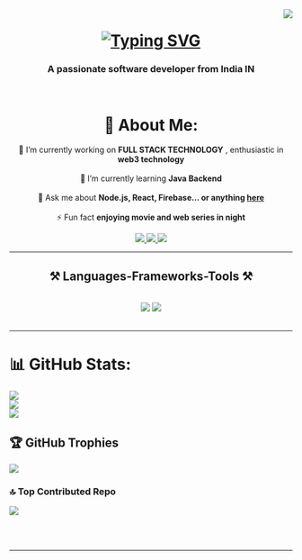 <img align="right" src="https://visitor-badge.laobi.icu/badge?page_id=Sundaram-Agnihotri.visitor-badge" />

<h1 align="center">
  <a href="https://git.io/typing-svg"><img src="https://readme-typing-svg.demolab.com?font=Accent&size=25&pause=1000&color=F71A1A&center=true&vCenter=true&random=false&width=435&lines=Full+Stack+Developer;Fresher+DevOps;Problem+Solver;Hi+there+%2C+Sundaram+Agnihotri" alt="Typing SVG" /></a>
</h1>

<h3 align="center">A passionate software developer from India IN</h3>

<br/>

<div align="center">
 
# 💫 About Me:
🔭 I’m currently working on **FULL STACK TECHNOLOGY** , enthusiastic in **web3 technology**<br> <br> 🌱 I’m currently learning **Java Backend**<br><br>💬 Ask me about **Node.js, React, Firebase... or anything [here](https://github.com/Sundaram-Agnihotri/Sundaram-Agnihotri/issues)**<br><br>⚡ Fun fact **enjoying movie and web series in night**
 </div>
 
<div align="center"> 
  <a href="mailto:agnihotrisundaram8@gmail.com">
    <img src="https://img.shields.io/badge/Gmail-333333?style=for-the-badge&logo=gmail&logoColor=red" />
  </a>
  <a href="https://www.linkedin.com/in/sundaram-agnihotri-b24951237" target="_blank">
    <img src="https://img.shields.io/badge/LinkedIn-0077B5?style=for-the-badge&logo=linkedin&logoColor=white" target="_blank" />
  </a>
  <a href="https://portfolio-6szc.vercel.app/" target="_blank">
     <img src="https://img.shields.io/badge/Portfolio-FF5722?style=for-the-badge&logo=todoist&logoColor=white" target="_blank" /> <!-- sqlite, safari, google-chrome are other good icon options -->
  </a>
</div>

 <hr/>
 </>
 
<h2 align="center">⚒️ Languages-Frameworks-Tools ⚒️</h2>
<br/>
<div align="center">
    <img src="https://skillicons.dev/icons?i=react,bootstrap,mui,html,css,vscode,github,figma,tailwind,git,r" />
    <img src="https://skillicons.dev/icons?i=nodejs,javascript,typescript,express,firebase,mongodb,c,cpp,java,nextjs,mysql,aws" /><br>
</div>

<br/>
<hr/>




# 📊 GitHub Stats:
![](https://github-readme-stats.vercel.app/api?username=Sundaram-Agnihotri&theme=dark&hide_border=false&include_all_commits=true&count_private=false)<br/>
![](https://github-readme-streak-stats.herokuapp.com/?user=Sundaram-Agnihotri&theme=dark&hide_border=false)<br/>
![](https://github-readme-stats.vercel.app/api/top-langs/?username=Sundaram-Agnihotri&theme=dark&hide_border=false&include_all_commits=true&count_private=false&layout=compact)

## 🏆 GitHub Trophies
![](https://github-profile-trophy.vercel.app/?username=Sundaram-Agnihotri&theme=radical&no-frame=false&no-bg=true&margin-w=4)


### 🔝 Top Contributed Repo
![](https://github-contributor-stats.vercel.app/api?username=Sundaram-Agnihotri&limit=5&theme=dark&combine_all_yearly_contributions=true)

<br/><br/>

<hr/>

<br/>

<br/>

